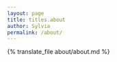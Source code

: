 ```yaml
---
layout: page
title: titles.about
author: Sylvia
permalink: /about/
---
```


{% translate_file about/about.md %}